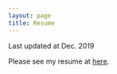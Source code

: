 ```yaml
---
layout: page
title: Resume
---
```


<p class="message">
  Last updated at Dec. 2019
</p>

Please see my resume at [here](../IMG_0150.JPG).
